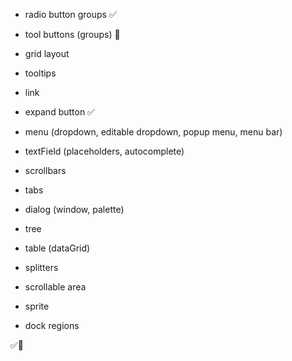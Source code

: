 * radio button groups ✅
* tool buttons (groups) 🚧
* grid layout
* tooltips
* link
* expand button ✅
* menu (dropdown, editable dropdown, popup menu, menu bar)
* textField (placeholders, autocomplete)
* scrollbars
* tabs
* dialog (window, palette)

* tree
* table (dataGrid)
* splitters
* scrollable area
* sprite
* dock regions

✅🚧